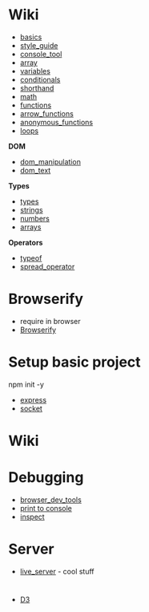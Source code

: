 
# Wiki
* [basics](basics)
* [style_guide](style_guide)
* [console_tool](console_tool)
* [array](array)
* [variables](variables)
* [conditionals](conditionals)
* [shorthand](shorthand)
* [math](math)
* [functions](functions)
* [arrow_functions](arrow_functions)
* [anonymous_functions](anonymous_functions)
* [loops](loops)

**DOM**
* [dom_manipulation](dom_manipulation)
* [dom_text](dom_text)

**Types**
* [types](types)
* [strings](strings)
* [numbers](numbers)
* [arrays](arrays)

**Operators**
* [typeof](typeof)
* [spread_operator](spread_operator)

# Browserify
* require in browser
* [Browserify](https://browserify.org/)


# Setup basic project
npm init -y

* [express](express)
* [socket](socket)


# Wiki

# Debugging
* [browser_dev_tools](browser_dev_tools)
* [print to console](print_to_console)
* [inspect](inspect)


# Server
* [live_server](live_server) - cool stuff

#
* [D3](D3/index)

